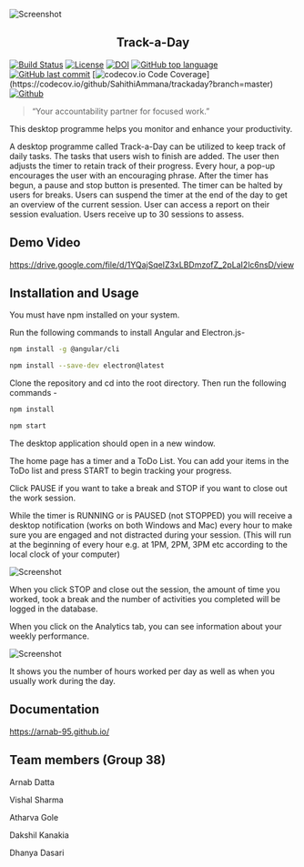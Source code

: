 ![Screenshot](https://github.com/vishalsh94/trackaday/blob/main/images/screenshot.jpg?raw=true)


<h2 align="center">Track-a-Day</h2>

<a href="https://github.com/SahithiAmmana/trackaday/actions"><img alt="Build Status" src="https://github.com/SahithiAmmana/trackaday/actions/workflows/node.js.yml/badge.svg"></a> <a href="https://github.com/SahithiAmmana/trackaday/blob/main/LICENSE"><img alt="License" src="https://img.shields.io/github/license/SahithiAmmana/trackaday"></a> [![DOI](https://zenodo.org/badge/528539896.svg)](https://zenodo.org/badge/latestdoi/528539896) [![GitHub top language](https://img.shields.io/github/languages/top/SahithiAmmana/trackaday)](https://docs.python.org/3/) [![GitHub last commit](https://img.shields.io/github/last-commit/SahithiAmmana/trackaday)](https://github.com/SahithiAmmana/trackaday/commits/main) [![codecov.io Code Coverage](https://img.shields.io/codecov/c/github/SahithiAmmana/trackaday.svg?)](https://codecov.io/github/SahithiAmmana/trackaday?branch=master) [![Github](https://img.shields.io/badge/language-typescript-red.svg)](https://www.typescriptlang.org/)



> “Your accountability partner for focused work.”



This desktop programme helps you monitor and enhance your productivity.

A desktop programme called Track-a-Day can be utilized to keep track of daily tasks. The tasks that users wish to finish are added.
The user then adjusts the timer to retain track of their progress. Every hour, a pop-up encourages the user with an encouraging phrase. After the timer has begun, a pause and stop button is presented. The timer can be halted by users for breaks. Users can suspend the timer at the end of the day to get an overview of the current session.
User can access a report on their session evaluation. Users receive up to 30 sessions to assess.


## Demo Video
https://drive.google.com/file/d/1YQajSqeIZ3xLBDmzofZ_2pLaI2lc6nsD/view 

## Installation and Usage

You must have npm installed on your system. 

Run the following commands to install Angular and Electron.js- 

```sh
npm install -g @angular/cli
```
```sh
npm install --save-dev electron@latest
```

Clone the repository and cd into the root directory. Then run the following commands - 
```sh
npm install
```
```sh
npm start
```
The desktop application should open in a new window.

The home page has a timer and a ToDo List. You can add your items in the ToDo list and press START to begin tracking your progress. 

Click PAUSE if you want to take a break and STOP if you want to close out the work session. 

While the timer is RUNNING or is PAUSED (not STOPPED) you will receive a desktop notification (works on both Windows and Mac) every hour to make sure you are engaged and not distracted during your session. (This will run at the beginning of every hour e.g. at 1PM, 2PM, 3PM etc according to the local clock of your computer) 

![Screenshot](https://github.com/vishalsh94/trackaday/blob/main/images/hourly_notification.png?raw=true)


When you click STOP and close out the session, the amount of time you worked, took a break and the number of activities you completed will be logged in the database. 

When you click on the Analytics tab, you can see information about your weekly performance. 

![Screenshot](https://github.com/vishalsh94/trackaday/blob/main/images/graphs.png?raw=true)

It shows you the number of hours worked per day as well as when you usually work during the day. 


## Documentation
https://arnab-95.github.io/ 

## Team members (Group 38)
Arnab Datta

Vishal Sharma

Atharva Gole

Dakshil Kanakia

Dhanya Dasari

